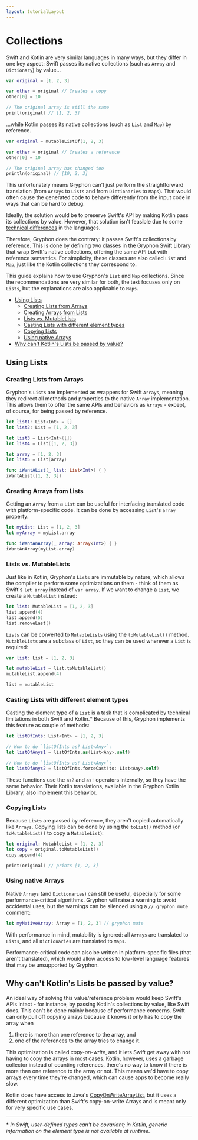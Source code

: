 ```yaml
---
layout: tutorialLayout
---
```

# Collections

Swift and Kotlin are very similar languages in many ways, but they differ in one key aspect: Swift passes its native collections (such as `Array` and `Dictionary`) by value...

```` swift
var original = [1, 2, 3]

var other = original // Creates a copy
other[0] = 10

// The original array is still the same
print(original) // [1, 2, 3]
````

...while Kotlin passes its native collections (such as `List` and `Map`) by reference.

```` kotlin
var original = mutableListOf(1, 2, 3)

var other = original // Creates a reference
other[0] = 10

// The original array has changed too
println(original) // [10, 2, 3]
````

This unfortunately means Gryphon can't just perform the straightforward translation (from `Arrays` to `Lists` and from `Dictionaries` to `Maps`). That would often cause the generated code to behave differently from the input code in ways that can be hard to debug.

Ideally, the solution would be to preserve Swift's API by making Kotlin pass its collections by value. However, that solution isn't feasible due to some [technical differences](collections.html#why-cant-kotlins-lists-be-passed-by-value) in the languages.

Therefore, Gryphon does the contrary: it passes Swift's collections by reference. This is done by defining two classes in the Gryphon Swift Library that wrap Swift's native collections, offering the same API but with reference semantics. For simplicity, these classes are also called `List` and `Map`, just like the Kotlin collections they correspond to.

This guide explains how to use Gryphon's `List` and `Map` collections. Since the recommendations are very similar for both, the text focuses only on `Lists`, but the explanations are also applicable to `Maps`.

- [Using Lists](collections.html#using-lists)
  - [Creating Lists from Arrays](collections.html#creating-lists-from-arrays)
  - [Creating Arrays from Lists](collections.html#creating-arrays-from-lists)
  - [Lists vs. MutableLists](collections.html#lists-vs-mutablelists)
  - [Casting Lists with different element types](collections.html#casting-lists-with-different-element-types)
  - [Copying Lists](collections.html#copying-lists)
  - [Using native Arrays](collections.html#using-native-arrays)
- [Why can't Kotlin's Lists be passed by value?](collections.html#why-cant-kotlins-lists-be-passed-by-value)

## Using Lists

### Creating Lists from Arrays

Gryphon's `Lists` are implemented as wrappers for Swift `Arrays`, meaning they redirect all methods and properties to the native `Array` implementation. This allows them to offer the same APIs and behaviors as `Arrays` - except, of course, for being passed by reference.

```` swift
let list1: List<Int> = []
let list2: List = [1, 2, 3]

let list3 = List<Int>([])
let list4 = List([1, 2, 3])

let array = [1, 2, 3]
let list5 = List(array)

func iWantAList(_ list: List<Int>) { }
iWantAList([1, 2, 3])
````

### Creating Arrays from Lists

Getting an `Array` from a `List` can be useful for interfacing translated code with platform-specific code. It can be done by accessing `List`'s `array` property:

```` swift
let myList: List = [1, 2, 3]
let myArray = myList.array

func iWantAnArray(_ array: Array<Int>) { }
iWantAnArray(myList.array)
````

### Lists vs. MutableLists

Just like in Kotlin, Gryphon's `Lists` are immutable by nature, which allows the compiler to perform some optimizations on them - think of them as Swift's `let array` instead of `var array`. If we want to change a `List`, we create a `MutableList` instead:

```` swift
let list: MutableList = [1, 2, 3]
list.append(4)
list.append(5)
list.removeLast()
````

`Lists` can be converted to `MutableLists` using the `toMutableList()` method. `MutableLists` are a subclass of `List`, so they can be used wherever a `List` is required:

```` swift
var list: List = [1, 2, 3]

let mutableList = list.toMutableList()
mutableList.append(4)

list = mutableList
````

### Casting Lists with different element types

Casting the element type of a `List` is a task that is complicated by technical limitations in both Swift and Kotlin.\* Because of this, Gryphon implements this feature as couple of methods:

```` swift
let listOfInts: List<Int> = [1, 2, 3]

// How to do `listOfInts as? List<Any>`:
let listOfAnys1 = listOfInts.as(List<Any>.self)

// How to do `listOfInts as! List<Any>`:
let listOfAnys2 = listOfInts.forceCast(to: List<Any>.self)
````

These functions use the `as?` and `as!` operators internally, so they have the same behavior. Their Kotlin translations, available in the Gryphon Kotlin Library, also implement this behavior.

### Copying Lists

Because `Lists` are passed by reference, they aren't copied automatically like `Arrays`. Copying lists can be done by using the `toList()` method (or `toMutableList()` to copy a `MutableList`):

```` swift
let original: MutableList = [1, 2, 3]
let copy = original.toMutableList()
copy.append(4)

print(original) // prints [1, 2, 3]
````

### Using native Arrays

Native `Arrays` (and `Dictionaries`) can still be useful, especially for some performance-critical algorithms. Gryphon will raise a warning to avoid accidental uses, but the warnings can be silenced using a `// gryphon mute` comment:

```` swift
let myNativeArray: Array = [1, 2, 3] // gryphon mute
````

With performance in mind, mutability is ignored: all `Arrays` are translated to `Lists`, and all `Dictionaries` are translated to `Maps`.

Performance-critical code can also be written in platform-specific files (that aren't translated), which would allow access to low-level language features that may be unsupported by Gryphon.

## Why can't Kotlin's Lists be passed by value?

An ideal way of solving this value/reference problem would keep Swift's APIs intact - for instance, by passing Kotlin's collections by value, like Swift does. This can't be done mainly because of performance concerns. Swift can only pull off copying arrays because it knows it only has to copy the array when

1. there is more than one reference to the array, and
2. one of the references to the array tries to change it.

This optimization is called *copy-on-write*, and it lets Swift get away with not having to copy the arrays in most cases. Kotlin, however, uses a garbage collector instead of counting references, there's no way to know if there is more than one reference to the array or not. This means we'd have to copy arrays every time they're changed, which can cause apps to become really slow.

Kotlin does have access to Java's [CopyOnWriteArrayList](https://docs.oracle.com/javase/8/docs/api/java/util/concurrent/CopyOnWriteArrayList.html), but it uses a different optimization than Swift's copy-on-write Arrays and is meant only for very specific use cases.

---

\* *In Swift, user-defined types can't be covariant; in Kotlin, generic information on the element type is not available at runtime.*
